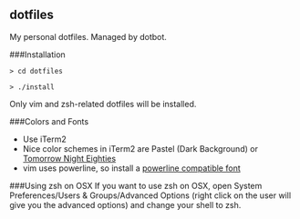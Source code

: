 ## dotfiles
My personal dotfiles. Managed by dotbot.

###Installation

```
> cd dotfiles

> ./install
```

Only vim and zsh-related dotfiles will be installed.


###Colors and Fonts

- Use iTerm2
- Nice color schemes in iTerm2 are Pastel (Dark Background) or [Tomorrow Night Eighties](https://github.com/chriskempson/tomorrow-theme)
- vim uses powerline, so install a [powerline compatible font](https://github.com/powerline/fonts)

###Using zsh on OSX
If you want to use zsh on OSX, open System Preferences/Users & Groups/Advanced Options (right click on the user will give you the advanced options) and change your shell to zsh. 
